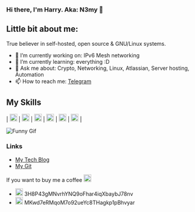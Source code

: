 ### Hi there, I'm Harry. Aka: N3my 👋
## Little bit about me:
True believer in self-hosted, open source & GNU/Linux systems. 

- 🔭 I’m currently working on: IPv6 Mesh networking
- 🌱 I’m currently learning: everything :D
- 💬 Ask me about: Crypto, Networking, Linux, Atlassian, Server hosting, Automation
- 📫 How to reach me: [Telegram](https://web.telegram.org/#/im?p=@n3myy)

## My Skills
| <img src="https://simpleicons.org/icons/linux.svg" alt="bitcoin" width="20" height="20"> | <img src="https://simpleicons.org/icons/python.svg" alt="bitcoin" width="20" height="20"> | <img src="https://simpleicons.org/icons/microsoftazure.svg" alt="bitcoin" width="20" height="20"> | <img src="https://simpleicons.org/icons/docker.svg" width="20" height="20"> | <img src="https://simpleicons.org/icons/kubernetes.svg" width="20" height="20"> | <img src="https://simpleicons.org/icons/gnubash.svg" width="20" height="20"> |


![Funny Gif](https://media.giphy.com/media/4byqZCAGVNx72/giphy.gif)

### Links
- [My Tech Blog](https://room01.co.uk)
- [My Git](https://git.room01.co.uk)


If you want to buy me a coffee <img src="https://simpleicons.org/icons/buymeacoffee.svg" alt="coffee" width="20" height="20">
* <img src="https://simpleicons.org/icons/bitcoin.svg" alt="bitcoin" width="20" height="20"> 3H8P43gMNvrhYNQ9oFhar4iqXbaybJ78nv
* <img src="https://simpleicons.org/icons/litecoin.svg" alt="litecoin" width="20" height="20"> MKwd7eRMqoM7o92ueYc8THagkp1pBhvyar

